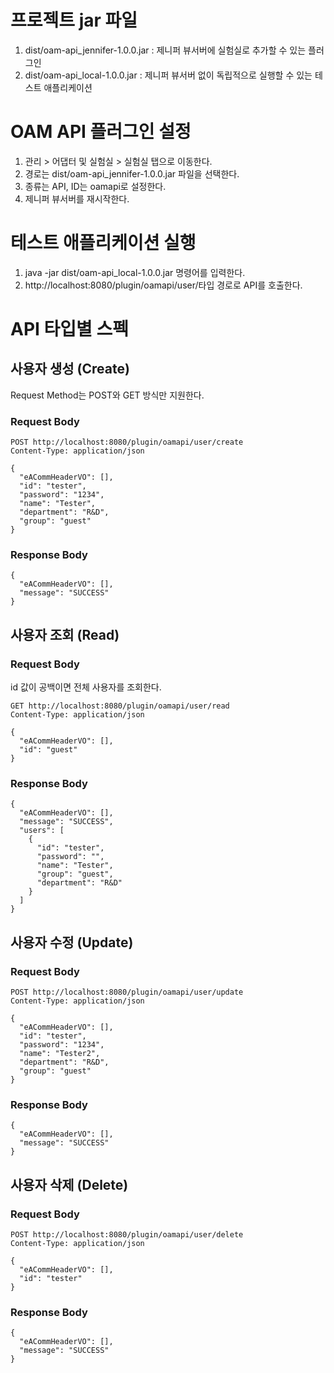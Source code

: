 # 프로젝트 jar 파일

1. dist/oam-api_jennifer-1.0.0.jar : 제니퍼 뷰서버에 실험실로 추가할 수 있는 플러그인
2. dist/oam-api_local-1.0.0.jar : 제니퍼 뷰서버 없이 독립적으로 실행할 수 있는 테스트 애플리케이션

# OAM API 플러그인 설정

1. 관리 > 어댑터 및 실험실 > 실험실 탭으로 이동한다.
2. 경로는 dist/oam-api_jennifer-1.0.0.jar 파일을 선택한다.
3. 종류는 API, ID는 oamapi로 설정한다.
4. 제니퍼 뷰서버를 재시작한다.

# 테스트 애플리케이션 실행

1. java -jar dist/oam-api_local-1.0.0.jar 명령어를 입력한다.
2. http://localhost:8080/plugin/oamapi/user/타입 경로로 API를 호출한다.

# API 타입별 스펙

## 사용자 생성 (Create)
Request Method는 POST와 GET 방식만 지원한다.

### Request Body
```
POST http://localhost:8080/plugin/oamapi/user/create
Content-Type: application/json

{
  "eACommHeaderVO": [],
  "id": "tester",
  "password": "1234",
  "name": "Tester",
  "department": "R&D",
  "group": "guest"
}
```

### Response Body
```
{
  "eACommHeaderVO": [],
  "message": "SUCCESS"
}
```

## 사용자 조회 (Read)

### Request Body
id 값이 공백이면 전체 사용자를 조회한다.
```
GET http://localhost:8080/plugin/oamapi/user/read
Content-Type: application/json

{
  "eACommHeaderVO": [],
  "id": "guest"
}
```

### Response Body
```
{
  "eACommHeaderVO": [],
  "message": "SUCCESS",
  "users": [
    {
      "id": "tester",
      "password": "",
      "name": "Tester",
      "group": "guest",
      "department": "R&D"
    }
  ]
}
```

## 사용자 수정 (Update)

### Request Body
```
POST http://localhost:8080/plugin/oamapi/user/update
Content-Type: application/json

{
  "eACommHeaderVO": [],
  "id": "tester",
  "password": "1234",
  "name": "Tester2",
  "department": "R&D",
  "group": "guest"
}
```

### Response Body
```
{
  "eACommHeaderVO": [],
  "message": "SUCCESS"
}
```

## 사용자 삭제 (Delete)

### Request Body
```
POST http://localhost:8080/plugin/oamapi/user/delete
Content-Type: application/json

{
  "eACommHeaderVO": [],
  "id": "tester"
}
```

### Response Body
```
{
  "eACommHeaderVO": [],
  "message": "SUCCESS"
}
```

